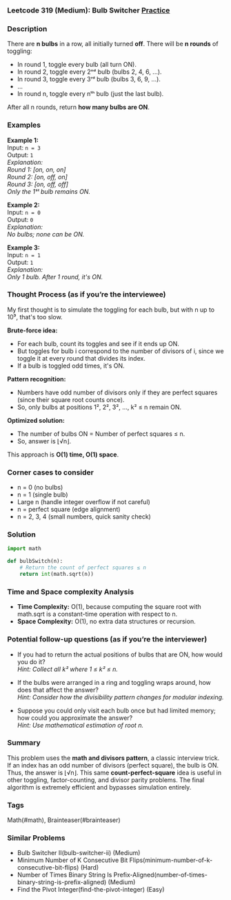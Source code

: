 ### Leetcode 319 (Medium): Bulb Switcher [Practice](https://leetcode.com/problems/bulb-switcher)

### Description  
There are **n bulbs** in a row, all initially turned **off**. There will be **n rounds** of toggling:
- In round 1, toggle every bulb (all turn ON).
- In round 2, toggle every 2ⁿᵈ bulb (bulbs 2, 4, 6, ...).
- In round 3, toggle every 3ʳᵈ bulb (bulbs 3, 6, 9, ...).
- ...
- In round n, toggle every nᵗʰ bulb (just the last bulb).

After all n rounds, return **how many bulbs are ON**.

### Examples  

**Example 1:**  
Input: `n = 3`  
Output: `1`  
*Explanation:  
Round 1: [on, on, on]  
Round 2: [on, off, on]  
Round 3: [on, off, off]  
Only the 1ˢᵗ bulb remains ON.*

**Example 2:**  
Input: `n = 0`  
Output: `0`  
*Explanation:  
No bulbs; none can be ON.*

**Example 3:**  
Input: `n = 1`  
Output: `1`  
*Explanation:  
Only 1 bulb. After 1 round, it's ON.*

### Thought Process (as if you’re the interviewee)  
My first thought is to simulate the toggling for each bulb, but with n up to 10⁹, that's too slow.

**Brute-force idea:**
- For each bulb, count its toggles and see if it ends up ON.
- But toggles for bulb i correspond to the number of divisors of i, since we toggle it at every round that divides its index.
- If a bulb is toggled odd times, it's ON.

**Pattern recognition:**
- Numbers have odd number of divisors only if they are perfect squares (since their square root counts once).
- So, only bulbs at positions 1², 2², 3², ..., k² ≤ n remain ON.

**Optimized solution:**
- The number of bulbs ON = Number of perfect squares ≤ n.
- So, answer is ⌊√n⌋.

This approach is **O(1) time, O(1) space**.

### Corner cases to consider  
- n = 0 (no bulbs)
- n = 1 (single bulb)
- Large n (handle integer overflow if not careful)
- n = perfect square (edge alignment)
- n = 2, 3, 4 (small numbers, quick sanity check)

### Solution

```python
import math

def bulbSwitch(n):
    # Return the count of perfect squares ≤ n
    return int(math.sqrt(n))
```

### Time and Space complexity Analysis  

- **Time Complexity:** O(1), because computing the square root with math.sqrt is a constant-time operation with respect to n.
- **Space Complexity:** O(1), no extra data structures or recursion.

### Potential follow-up questions (as if you’re the interviewer)  

- If you had to return the actual positions of bulbs that are ON, how would you do it?  
  *Hint: Collect all k² where 1 ≤ k² ≤ n.*

- If the bulbs were arranged in a ring and toggling wraps around, how does that affect the answer?  
  *Hint: Consider how the divisibility pattern changes for modular indexing.*

- Suppose you could only visit each bulb once but had limited memory; how could you approximate the answer?  
  *Hint: Use mathematical estimation of root n.*

### Summary
This problem uses the **math and divisors pattern**, a classic interview trick. If an index has an odd number of divisors (perfect square), the bulb is ON. Thus, the answer is ⌊√n⌋. This same **count-perfect-square** idea is useful in other toggling, factor-counting, and divisor parity problems. The final algorithm is extremely efficient and bypasses simulation entirely.

### Tags
Math(#math), Brainteaser(#brainteaser)

### Similar Problems
- Bulb Switcher II(bulb-switcher-ii) (Medium)
- Minimum Number of K Consecutive Bit Flips(minimum-number-of-k-consecutive-bit-flips) (Hard)
- Number of Times Binary String Is Prefix-Aligned(number-of-times-binary-string-is-prefix-aligned) (Medium)
- Find the Pivot Integer(find-the-pivot-integer) (Easy)